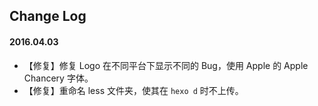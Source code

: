 ## Change Log

#### 2016.04.03
- 【修复】修复 Logo 在不同平台下显示不同的 Bug，使用 Apple 的 Apple Chancery 字体。
- 【修复】重命名 less 文件夹，使其在 `hexo d` 时不上传。
